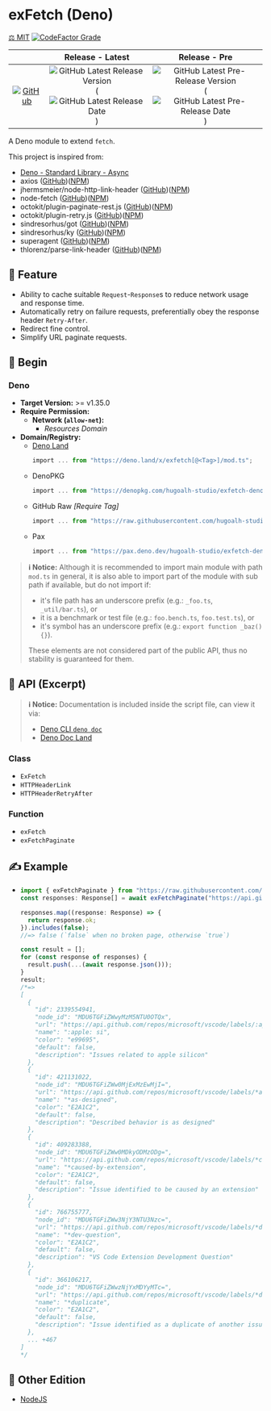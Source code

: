 # exFetch (Deno)

[⚖️ MIT](./LICENSE.md)
[![CodeFactor Grade](https://img.shields.io/codefactor/grade/github/hugoalh-studio/exfetch-deno?label=Grade&logo=codefactor&logoColor=ffffff&style=flat-square "CodeFactor Grade")](https://www.codefactor.io/repository/github/hugoalh-studio/exfetch-deno)

|  | **Release - Latest** | **Release - Pre** |
|:-:|:-:|:-:|
| [![GitHub](https://img.shields.io/badge/GitHub-181717?logo=github&logoColor=ffffff&style=flat-square "GitHub")](https://github.com/hugoalh-studio/exfetch-deno) | ![GitHub Latest Release Version](https://img.shields.io/github/release/hugoalh-studio/exfetch-deno?sort=semver&label=&style=flat-square "GitHub Latest Release Version") (![GitHub Latest Release Date](https://img.shields.io/github/release-date/hugoalh-studio/exfetch-deno?label=&style=flat-square "GitHub Latest Release Date")) | ![GitHub Latest Pre-Release Version](https://img.shields.io/github/release/hugoalh-studio/exfetch-deno?include_prereleases&sort=semver&label=&style=flat-square "GitHub Latest Pre-Release Version") (![GitHub Latest Pre-Release Date](https://img.shields.io/github/release-date-pre/hugoalh-studio/exfetch-deno?label=&style=flat-square "GitHub Latest Pre-Release Date")) |

A Deno module to extend `fetch`.

This project is inspired from:

- [Deno - Standard Library - Async](https://deno.land/std/async)
- axios ([GitHub](https://github.com/axios/axios))([NPM](https://www.npmjs.com/package/axios))
- jhermsmeier/node-http-link-header ([GitHub](https://github.com/jhermsmeier/node-http-link-header))([NPM](https://www.npmjs.com/package/http-link-header))
- node-fetch ([GitHub](https://github.com/node-fetch/node-fetch))([NPM](https://www.npmjs.com/package/node-fetch))
- octokit/plugin-paginate-rest.js ([GitHub](https://github.com/octokit/plugin-paginate-rest.js))([NPM](https://www.npmjs.com/package/@octokit/plugin-paginate-rest))
- octokit/plugin-retry.js ([GitHub](https://github.com/octokit/plugin-retry.js))([NPM](https://www.npmjs.com/package/@octokit/plugin-retry))
- sindresorhus/got ([GitHub](https://github.com/sindresorhus/got))([NPM](https://www.npmjs.com/package/got))
- sindresorhus/ky ([GitHub](https://github.com/sindresorhus/ky))([NPM](https://www.npmjs.com/package/ky))
- superagent ([GitHub](https://github.com/ladjs/superagent))([NPM](https://www.npmjs.com/package/superagent))
- thlorenz/parse-link-header ([GitHub](https://github.com/thlorenz/parse-link-header))([NPM](https://www.npmjs.com/package/parse-link-header))

## 🌟 Feature

- Ability to cache suitable `Request`-`Response`s to reduce network usage and response time.
- Automatically retry on failure requests, preferentially obey the response header `Retry-After`.
- Redirect fine control.
- Simplify URL paginate requests.

## 🔰 Begin

### Deno

- **Target Version:** >= v1.35.0
- **Require Permission:**
  - **Network (`allow-net`):**
    - *Resources Domain*
- **Domain/Registry:**
  - [Deno Land](https://deno.land/x/exfetch)
    ```ts
    import ... from "https://deno.land/x/exfetch[@<Tag>]/mod.ts";
    ```
  - DenoPKG
    ```ts
    import ... from "https://denopkg.com/hugoalh-studio/exfetch-deno[@<Tag>]/mod.ts";
    ```
  - GitHub Raw *\[Require Tag\]*
    ```ts
    import ... from "https://raw.githubusercontent.com/hugoalh-studio/exfetch-deno/<Tag>/mod.ts";
    ```
  - Pax
    ```ts
    import ... from "https://pax.deno.dev/hugoalh-studio/exfetch-deno[@<Tag>]/mod.ts";
    ```

> **ℹ️ Notice:** Although it is recommended to import main module with path `mod.ts` in general, it is also able to import part of the module with sub path if available, but do not import if:
>
> - it's file path has an underscore prefix (e.g.: `_foo.ts`, `_util/bar.ts`), or
> - it is a benchmark or test file (e.g.: `foo.bench.ts`, `foo.test.ts`), or
> - it's symbol has an underscore prefix (e.g.: `export function _baz() {}`).
>
> These elements are not considered part of the public API, thus no stability is guaranteed for them.

## 🧩 API (Excerpt)

> **ℹ️ Notice:** Documentation is included inside the script file, can view it via:
>
> - [Deno CLI `deno doc`](https://deno.land/manual/tools/documentation_generator)
> - [Deno Doc Land](https://doc.deno.land)

### Class

- `ExFetch`
- `HTTPHeaderLink`
- `HTTPHeaderRetryAfter`

### Function

- `exFetch`
- `exFetchPaginate`

## ✍️ Example

- ```ts
  import { exFetchPaginate } from "https://raw.githubusercontent.com/hugoalh-studio/exfetch-deno/main/exfetch.ts";
  const responses: Response[] = await exFetchPaginate("https://api.github.com/repos/microsoft/vscode/labels?per_page=100");

  responses.map((response: Response) => {
    return response.ok;
  }).includes(false);
  //=> false (`false` when no broken page, otherwise `true`)

  const result = [];
  for (const response of responses) {
    result.push(...(await response.json()));
  }
  result;
  /*=>
  [
    {
      "id": 2339554941,
      "node_id": "MDU6TGFiZWwyMzM5NTU0OTQx",
      "url": "https://api.github.com/repos/microsoft/vscode/labels/:apple:%20si",
      "name": ":apple: si",
      "color": "e99695",
      "default": false,
      "description": "Issues related to apple silicon"
    },
    {
      "id": 421131022,
      "node_id": "MDU6TGFiZWw0MjExMzEwMjI=",
      "url": "https://api.github.com/repos/microsoft/vscode/labels/*as-designed",
      "name": "*as-designed",
      "color": "E2A1C2",
      "default": false,
      "description": "Described behavior is as designed"
    },
    {
      "id": 409283388,
      "node_id": "MDU6TGFiZWw0MDkyODMzODg=",
      "url": "https://api.github.com/repos/microsoft/vscode/labels/*caused-by-extension",
      "name": "*caused-by-extension",
      "color": "E2A1C2",
      "default": false,
      "description": "Issue identified to be caused by an extension"
    },
    {
      "id": 766755777,
      "node_id": "MDU6TGFiZWw3NjY3NTU3Nzc=",
      "url": "https://api.github.com/repos/microsoft/vscode/labels/*dev-question",
      "name": "*dev-question",
      "color": "E2A1C2",
      "default": false,
      "description": "VS Code Extension Development Question"
    },
    {
      "id": 366106217,
      "node_id": "MDU6TGFiZWwzNjYxMDYyMTc=",
      "url": "https://api.github.com/repos/microsoft/vscode/labels/*duplicate",
      "name": "*duplicate",
      "color": "E2A1C2",
      "default": false,
      "description": "Issue identified as a duplicate of another issue(s)"
    },
    ... +467
  ]
  */
  ```

## 🔗 Other Edition

- [NodeJS](https://github.com/hugoalh-studio/exfetch-nodejs)
